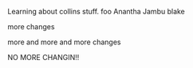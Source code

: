 Learning about collins stuff.
foo
Anantha Jambu
blake

more changes

more and more and more changes


NO MORE CHANGIN!!
